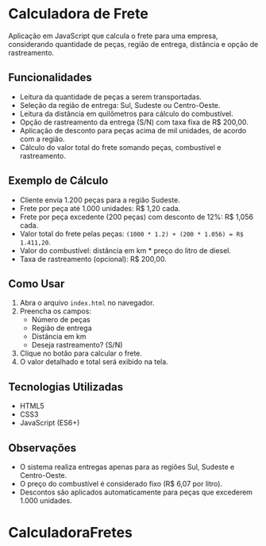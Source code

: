 # Calculadora de Frete

Aplicação em JavaScript que calcula o frete para uma empresa, considerando quantidade de peças, região de entrega, distância e opção de rastreamento.

## Funcionalidades

- Leitura da quantidade de peças a serem transportadas.
- Seleção da região de entrega: Sul, Sudeste ou Centro-Oeste.
- Leitura da distância em quilômetros para cálculo do combustível.
- Opção de rastreamento da entrega (S/N) com taxa fixa de R$ 200,00.
- Aplicação de desconto para peças acima de mil unidades, de acordo com a região.
- Cálculo do valor total do frete somando peças, combustível e rastreamento.

## Exemplo de Cálculo

- Cliente envia 1.200 peças para a região Sudeste.
- Frete por peça até 1.000 unidades: R$ 1,20 cada.
- Frete por peça excedente (200 peças) com desconto de 12%: R$ 1,056 cada.
- Valor total do frete pelas peças: `(1000 * 1.2) + (200 * 1.056) = R$ 1.411,20`.
- Valor do combustível: distância em km * preço do litro de diesel.
- Taxa de rastreamento (opcional): R$ 200,00.

## Como Usar

1. Abra o arquivo `index.html` no navegador.
2. Preencha os campos:
   - Número de peças
   - Região de entrega
   - Distância em km
   - Deseja rastreamento? (S/N)
3. Clique no botão para calcular o frete.
4. O valor detalhado e total será exibido na tela.

## Tecnologias Utilizadas

- HTML5
- CSS3
- JavaScript (ES6+)

## Observações

- O sistema realiza entregas apenas para as regiões Sul, Sudeste e Centro-Oeste.
- O preço do combustível é considerado fixo (R$ 6,07 por litro).
- Descontos são aplicados automaticamente para peças que excederem 1.000 unidades.

# CalculadoraFretes
